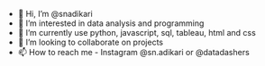 - 👋 Hi, I’m @snadikari
- 👀 I’m interested in data analysis and programming
- 🌱 I’m currently use python, javascript, sql, tableau, html and css
- 💞️ I’m looking to collaborate on projects
- 📫 How to reach me - Instagram @sn.adikari or @datadashers 

<!---
snadikari/snadikari is a ✨ special ✨ repository because its `README.md` (this file) appears on your GitHub profile.
You can click the Preview link to take a look at your changes.
--->
